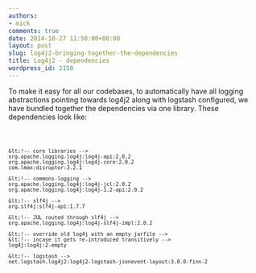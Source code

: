 ```yaml
---
authors:
- mick
comments: true
date: 2014-10-27 11:50:00+00:00
layout: post
slug: log4j2-bringing-together-the-dependencies
title: Log4j2 - dependencies
wordpress_id: 2150
---
```




To make it easy for all our codebases, to automatically have all logging abstractions pointing towards log4j2 along with logstash configured, we have bundled together the dependencies via one library.
These dependencies look like:

<code>

    &lt;!-- core libraries -->  
    org.apache.logging.log4j:log4j-api:2.0.2  
    org.apache.logging.log4j:log4j-core:2.0.2  
    com.lmax:disruptor:3.2.1  
  
    &lt;!-- commons-logging -->  
    org.apache.logging.log4j:log4j-jcl:2.0.2  
    org.apache.logging.log4j:log4j-1.2-api:2.0.2  
  
    &lt;!-- slf4j -->  
    org.slf4j:slf4j-api:1.7.7  
  
    &lt;!-- JUL routed through slf4j -->  
    org.apache.logging.log4j:log4j-slf4j-impl:2.0.2  
  
    &lt;!-- override old log4j with an empty jarfile -->  
    &lt;!-- incase it gets re-introduced transitively -->  
    log4j:log4j:2-empty  
  
    &lt;!-- logstash -->  
    net.logstash.log4j2:log4j2-logstash-jsonevent-layout:3.0.0-finn-2  
</code>